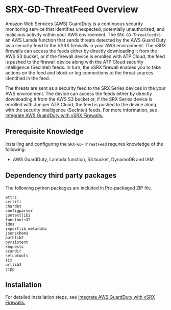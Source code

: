 

# SRX-GD-ThreatFeed  Overview

Amazon Web Services (AWS) GuardDuty is a continuous security monitoring service that identifies unexpected, potentially unauthorized, and malicious activity within your AWS environment. The `SRX-GD-Threatfeed` is an AWS Lamda function that sends threats detected by the AWS Guard Duty as a security feed to the VSRX firewalls in your AWS environment. The vSRX firewalls can access the feeds either by directly downloading it from the AWS S3 bucket, or if the firewall device is enrolled with ATP Cloud, the feed is pushed to the firewall device along with the ATP Cloud security intelligence (SecIntel) feeds. In turn, the vSRX firewall enables you to take actions on the feed and block or log connections to the threat sources identified in the feed.

The threats are sent as a security feed to the SRX Series devices in the your AWS environment. The device can access the feeds either by directly downloading it from the AWS S3 bucket or, if the SRX Series device is enrolled with Juniper ATP Cloud, the feed is pushed to the device along with the security intelligence (SecIntel) feeds.
For more information, see [Integrate AWS GuardDuty with vSRX Firewalls.](https://www.juniper.net/documentation/en_US/release-independent/sky-atp/topics/topic-map/sky-atp-guardduty-srx-integration.html)

## Prerequisite Knowledge
Installing and configuring the  `SRX-GD-ThreatFeed` requires knowledge of the following:

  - AWS GuardDuty, Lambda function, S3 bucket, DynamoDB and IAM

## Dependency third party packages

The following python packages are included in Pre-packaged ZIP file.

    attrs
    certifi
    chardet
    configparser
    contextlib2
    functools32
    idna
    importlib_metadata
    jsonschema
    pathlib2
    pyrsistent
    requests
    scandir
    setuptools
    six
    urllib3
    zipp

## Installation

For detailed installation steps, see [Integrate AWS GuardDuty with vSRX Firewalls.](https://www.juniper.net/documentation/en_US/release-independent/sky-atp/topics/topic-map/sky-atp-guardduty-srx-integration.html)
